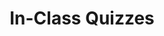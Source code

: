 ---
title: In-Class Quizzes
description: in-class quizzes
slug: cs61a-quiz

layout: resource

items:
  - title: Quiz 1
    description: Control and Higher-Order Functions
    url: /cs61a/quiz/quiz01.html
  - title: Quiz 2
    description: Environment Diagrams and Recursion
    url: /cs61a/quiz/quiz02.html
---
